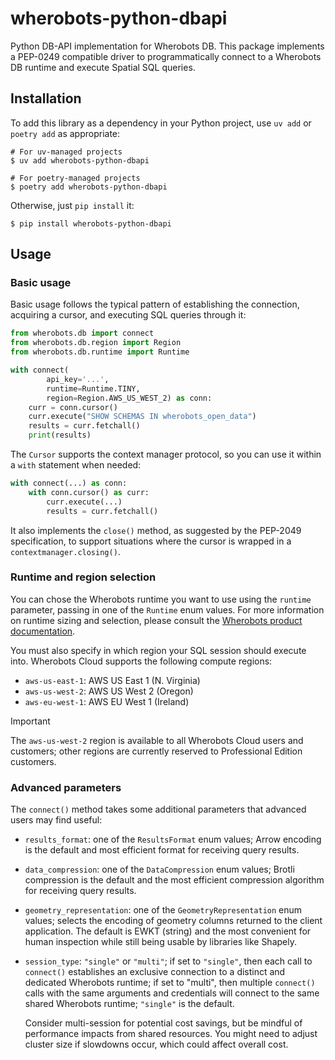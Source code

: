 # wherobots-python-dbapi

Python DB-API implementation for Wherobots DB. This package implements a
PEP-0249 compatible driver to programmatically connect to a Wherobots DB
runtime and execute Spatial SQL queries.

## Installation

To add this library as a dependency in your Python project, use `uv add`
or `poetry add` as appropriate:

```
# For uv-managed projects
$ uv add wherobots-python-dbapi

# For poetry-managed projects
$ poetry add wherobots-python-dbapi
```

Otherwise, just `pip install` it:

```
$ pip install wherobots-python-dbapi
```

## Usage

### Basic usage

Basic usage follows the typical pattern of establishing the connection,
acquiring a cursor, and executing SQL queries through it:

```python
from wherobots.db import connect
from wherobots.db.region import Region
from wherobots.db.runtime import Runtime

with connect(
        api_key='...',
        runtime=Runtime.TINY,
        region=Region.AWS_US_WEST_2) as conn:
    curr = conn.cursor()
    curr.execute("SHOW SCHEMAS IN wherobots_open_data")
    results = curr.fetchall()
    print(results)
```

The `Cursor` supports the context manager protocol, so you can use it
within a `with` statement when needed:

```python
with connect(...) as conn:
    with conn.cursor() as curr:
        curr.execute(...)
        results = curr.fetchall()
```

It also implements the `close()` method, as suggested by the PEP-2049
specification, to support situations where the cursor is wrapped in a
`contextmanager.closing()`.

### Runtime and region selection

You can chose the Wherobots runtime you want to use using the `runtime`
parameter, passing in one of the `Runtime` enum values. For more
information on runtime sizing and selection, please consult the
[Wherobots product documentation](https://docs.wherobots.com).

You must also specify in which region your SQL session should execute
into. Wherobots Cloud supports the following compute regions:

* `aws-us-east-1`: AWS US East 1 (N. Virginia)
* `aws-us-west-2`: AWS US West 2 (Oregon)
* `aws-eu-west-1`: AWS EU West 1 (Ireland)

> [!IMPORTANT]
> The `aws-us-west-2` region is available to all Wherobots Cloud users
> and customers; other regions are currently reserved to Professional
> Edition customers.

### Advanced parameters

The `connect()` method takes some additional parameters that advanced
users may find useful:

* `results_format`: one of the `ResultsFormat` enum values;
    Arrow encoding is the default and most efficient format for
    receiving query results.
* `data_compression`: one of the `DataCompression` enum values; Brotli
    compression is the default and the most efficient compression
    algorithm for receiving query results.
* `geometry_representation`: one of the `GeometryRepresentation` enum
    values; selects the encoding of geometry columns returned to the
    client application. The default is EWKT (string) and the most
    convenient for human inspection while still being usable by
    libraries like Shapely.
* `session_type`: `"single"` or `"multi"`; if set to `"single"`, then each call
    to `connect()` establishes an exclusive connection to a distinct and dedicated
    Wherobots runtime; if set to "multi", then multiple `connect()` calls with the
    same arguments and credentials will connect to the same shared Wherobots runtime;
    `"single"` is the default.

    Consider multi-session for potential cost savings, but be mindful of
    performance impacts from shared resources. You might need to adjust
    cluster size if slowdowns occur, which could affect overall cost.
